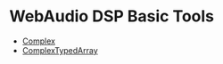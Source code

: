 WebAudio DSP Basic Tools
========================

 * [Complex](./src/complex.ts )
 * [ComplexTypedArray](./src/complex-typedarray.ts )

